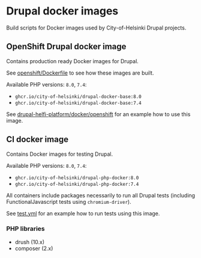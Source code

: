 # Drupal docker images

Build scripts for Docker images used by City-of-Helsinki Drupal projects.

## OpenShift Drupal docker image

Contains production ready Docker images for Drupal.

See [openshift/Dockerfile](openshift/Dockerfile) to see how these images are built.

Available PHP versions: `8.0`, `7.4`:

- `ghcr.io/city-of-helsinki/drupal-docker-base:8.0`
- `ghcr.io/city-of-helsinki/drupal-docker-base:7.4`

See [drupal-helfi-platform/docker/openshift](https://github.com/City-of-Helsinki/drupal-helfi-platform/tree/main/docker/openshift) for an example how to use this image.

## CI docker image

Contains Docker images for testing Drupal.

Available PHP versions: `8.0`, `7.4`:

- `ghcr.io/city-of-helsinki/drupal-php-docker:8.0`
- `ghcr.io/city-of-helsinki/drupal-php-docker:7.4`

All containers include packages necessarily to run all Drupal tests (including FunctionalJavascript tests using `chromium-driver`).

See [test.yml](https://github.com/City-of-Helsinki/drupal-helfi-platform/blob/main/.github/workflows/test.yml.dist) for an example how to run tests using this image.

### PHP libraries

- drush (10.x)
- composer (2.x)
